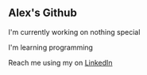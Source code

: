 ## Alex's Github

I'm currently working on nothing special

I'm learning programming

Reach me using my on [LinkedIn](https://www.linkedin.com/in/al3xsk1/)
